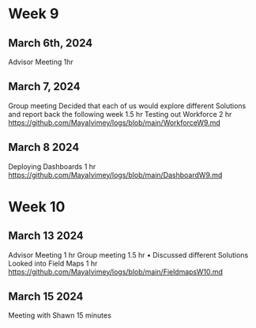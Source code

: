 # Week 9
## March 6th, 2024
Advisor Meeting
1hr
## March 7, 2024 
Group meeting
Decided that each of us would explore different Solutions and report back the following week 
1.5 hr
Testing out Workforce
2 hr 
https://github.com/MayaIvimey/logs/blob/main/WorkforceW9.md
## March 8 2024
Deploying Dashboards
1 hr
https://github.com/MayaIvimey/logs/blob/main/DashboardW9.md
# Week 10
## March 13 2024
Advisor Meeting
1 hr
Group meeting
1.5 hr
•	Discussed different Solutions
Looked into Field Maps
1 hr 
https://github.com/MayaIvimey/logs/blob/main/FieldmapsW10.md

## March 15 2024
Meeting with Shawn
15 minutes
